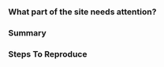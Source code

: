 <!-- 
Thank you for your interest in contributing!

Before submitting an issue, check our existing issues and pull requests to see if someone else has reported your issue previously. 

If you know how to resolve the issue you're reporting, we encourage you to submit a pull request instead: https://help.github.com/articles/creating-a-pull-request/.

If you have a troubleshooting issue, reach out to our community: https://github.com/Kong/kong/discussions.
-->

### What part of the site needs attention?

<!-- Link the part of the site that needs attention.  -->

### Summary

<!-- 
    Describe the issue in detail and, if applicable, tell us why this change is important.  
        * Do: "Add the missing DELETE endpoint to ACL plugin documentation."
        * Don't: "The ACL plugin documentation needs updating."
-->

### Steps To Reproduce

<!-- Tell us how we can reproduce this issue, if applicable.  -->
